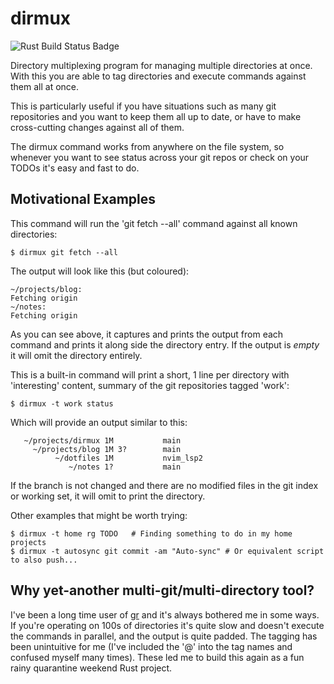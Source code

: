 # dirmux

![Rust Build Status Badge](https://github.com/alaric/dirmux/workflows/Rust/badge.svg)

Directory multiplexing program for managing multiple directories at once. With this you are able to
tag directories and execute commands against them all at once.

This is particularly useful if you have situations such as many git repositories and you want to
keep them all up to date, or have to make cross-cutting changes against all of them.

The dirmux command works from anywhere on the file system, so whenever you want to see status across
your git repos or check on your TODOs it's easy and fast to do.

## Motivational Examples

This command will run the 'git fetch --all' command against all known directories:

    $ dirmux git fetch --all

The output will look like this (but coloured):

    ~/projects/blog:
    Fetching origin
    ~/notes:
    Fetching origin

As you can see above, it captures and prints the output from each command and prints it along side
the directory entry. If the output is _empty_ it will omit the directory entirely.
    
This is a built-in command will print a short, 1 line per directory with 'interesting' content,
summary of the git repositories tagged 'work':

    $ dirmux -t work status
    
Which will provide an output similar to this:

       ~/projects/dirmux 1M           main
         ~/projects/blog 1M 3?        main
              ~/dotfiles 1M           nvim_lsp2
                 ~/notes 1?           main

If the branch is not changed and there are no modified files in the git index or working set, it
will omit to print the directory.

Other examples that might be worth trying:

    $ dirmux -t home rg TODO   # Finding something to do in my home projects
    $ dirmux -t autosync git commit -am "Auto-sync" # Or equivalent script to also push...

## Why yet-another multi-git/multi-directory tool?

I've been a long time user of [gr](https://github.com/mixu/gr) and it's always bothered me in some
ways. If you're operating on 100s of directories it's quite slow and doesn't execute the commands in
parallel, and the output is quite padded. The tagging has been unintuitive for me (I've included the
'@' into the tag names and confused myself many times). These led me to build this again as a fun
rainy quarantine weekend Rust project.


